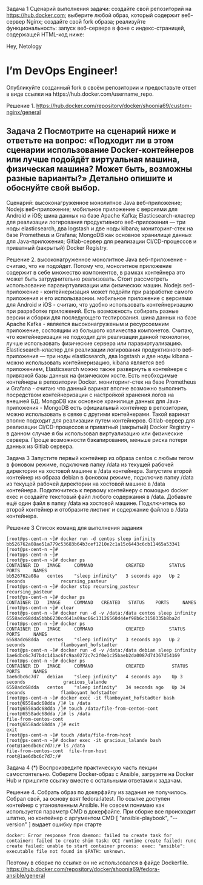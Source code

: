 Задача 1
Сценарий выполнения задачи:
создайте свой репозиторий на https://hub.docker.com;
выберите любой образ, который содержит веб-сервер Nginx;
создайте свой fork образа;
реализуйте функциональность: запуск веб-сервера в фоне с индекс-страницей, содержащей HTML-код ниже:
<html>
<head>
Hey, Netology
</head>
<body>
<h1>I’m DevOps Engineer!</h1>
</body>
</html>
Опубликуйте созданный fork в своём репозитории и предоставьте ответ в виде ссылки на https://hub.docker.com/username_repo.

Решение 1.
https://hub.docker.com/repository/docker/shoonia69/custom-nginx/general

Задача 2
Посмотрите на сценарий ниже и ответьте на вопрос: «Подходит ли в этом сценарии использование Docker-контейнеров или лучше подойдёт виртуальная машина, физическая машина? Может быть, возможны разные варианты?»
Детально опишите и обоснуйте свой выбор.
--
Сценарий:
высоконагруженное монолитное Java веб-приложение;
Nodejs веб-приложение;
мобильное приложение c версиями для Android и iOS;
шина данных на базе Apache Kafka;
Elasticsearch-кластер для реализации логирования продуктивного веб-приложения — три ноды elasticsearch, два logstash и две ноды kibana;
мониторинг-стек на базе Prometheus и Grafana;
MongoDB как основное хранилище данных для Java-приложения;
Gitlab-сервер для реализации CI/CD-процессов и приватный (закрытый) Docker Registry.

Решение 2.
высоконагруженное монолитное Java веб-приложение - считаю, что не подойдет. Потому что, монолитное приложение содержит в себе множество компонентов, в рамках контейнера это может быть затруднительно реализовать. Стоит рассмотреть использование паравиртуализации или физических машин.
Nodejs веб-приложение - контейнеризация может подойти при разработке самого приложения и его использваонии.
мобильное приложение c версиями для Android и iOS - считаю, что удобно использовать контейнеризацию при разработке приложений. Есть возможность собирать разные версии и сборки для последующего тестирования.
шина данных на базе Apache Kafka - является высоконагруженым и ресурсоемким приложение, состоящим из большого количества компонетов. Считаю, что контейнеризация не подходит для реализации данной технологии, лучше использовать физические сервера или паравиртуализацию.
Elasticsearch-кластер для реализации логирования продуктивного веб-приложения — три ноды elasticsearch, два logstash и две ноды kibana - можно использовать контейнеризацию, kibana является веб приложением, Elasticsearch можно также развернуть в контейнере с привязкой базы данных на физическом хосте. Есть необходимые контейнеры в репозитории Docker.
мониторинг-стек на базе Prometheus и Grafana - считаю что данный варинат вполне возможно выполнить посредством контейнеризации с настройкой хранения логов на внешней БД.
MongoDB как основное хранилище данных для Java-приложения - MongoDB есть официальный контейнер в репозитории, можно использовать в свяке с другими контейнерами. Такой варинат вполне подходит для реализации путем контейнеров.
Gitlab-сервер для реализации CI/CD-процессов и приватный (закрытый) Docker Registry - в данном случае я бы использовал виртуализацию или физические сервера. Проще возможности бэкапирования, меньше риска потери данных из Gitlab сервера.

Задача 3
Запустите первый контейнер из образа centos c любым тегом в фоновом режиме, подключив папку /data из текущей рабочей директории на хостовой машине в /data контейнера.
Запустите второй контейнер из образа debian в фоновом режиме, подключив папку /data из текущей рабочей директории на хостовой машине в /data контейнера.
Подключитесь к первому контейнеру с помощью docker exec и создайте текстовый файл любого содержания в /data.
Добавьте ещё один файл в папку /data на хостовой машине.
Подключитесь во второй контейнер и отобразите листинг и содержание файлов в /data контейнера.

Решение 3
Список команд для выполнения задания
```
[root@ps-cent-n ~]# docker run -d centos sleep infinity
bb526762a08ae51a779c53683b64b3cef1210e2c1a15c6443c6cb11465a53341
[root@ps-cent-n ~]#
[root@ps-cent-n ~]#
[root@ps-cent-n ~]# docker ps
CONTAINER ID   IMAGE     COMMAND            CREATED         STATUS         PORTS     NAMES
bb526762a08a   centos    "sleep infinity"   3 seconds ago   Up 2 seconds             recursing_pasteur
[root@ps-cent-n ~]# docker stop recursing_pasteur
recursing_pasteur
[root@ps-cent-n ~]# docker ps
CONTAINER ID   IMAGE     COMMAND   CREATED   STATUS    PORTS     NAMES
[root@ps-cent-n ~]# clear
[root@ps-cent-n ~]# docker run -d -v /data:/data centos sleep infinity
6558adc68dda5bbb6230cd641a09ac66c13126560d44ef98b6c3150335b8ba2d
[root@ps-cent-n ~]# docker ps
CONTAINER ID   IMAGE     COMMAND            CREATED         STATUS         PORTS     NAMES
6558adc68dda   centos    "sleep infinity"   3 seconds ago   Up 2 seconds             flamboyant_hofstadter
[root@ps-cent-n ~]# docker run -d -v /data:/data debian sleep infinity
1ae6dbc6c7d7b4c141ac6fc9aa0272c7c2f0e1c25baeb2da0087d74367d54169
[root@ps-cent-n ~]# docker ps
CONTAINER ID   IMAGE     COMMAND            CREATED          STATUS          PORTS     NAMES
1ae6dbc6c7d7   debian    "sleep infinity"   4 seconds ago    Up 3 seconds              gracious_lalande
6558adc68dda   centos    "sleep infinity"   34 seconds ago   Up 34 seconds             flamboyant_hofstadter
[root@ps-cent-n ~]# docker exec -it flamboyant_hofstadter bash
[root@6558adc68dda /]# ls /data
[root@6558adc68dda /]# touch /data/file-from-centos-cont
[root@6558adc68dda /]# ls /data
file-from-centos-cont
[root@6558adc68dda /]# exit
exit
[root@ps-cent-n ~]# touch /data/file-from-host
[root@ps-cent-n ~]# docker exec -it gracious_lalande bash
root@1ae6dbc6c7d7:/# ls /data
file-from-centos-cont  file-from-host
root@1ae6dbc6c7d7:/#
```

Задача 4 (*)
Воспроизведите практическую часть лекции самостоятельно.
Соберите Docker-образ с Ansible, загрузите на Docker Hub и пришлите ссылку вместе с остальными ответами к задачам.

Решение 4.
Собрать образ по докерфайлу из задания не получилось.
Собрал свой, за основу взят fedora:latest.
По ссылке доступен контейнер с утановленным Ansible.
Не совсем понимаю как используется параметр CMD в докерфайле. При сборке все происходит штатно, но контейнер с аргументом CMD  [ "ansible-playbook", "--version" ] выдает ошибку при старте 
```
docker: Error response from daemon: failed to create task for container: failed to create shim task: OCI runtime create failed: runc create failed: unable to start container process: exec: "ansible": executable file not found in $PATH: unknown.
```
Поэтому в сборке  по ссылке он не использовался в файде Dockerfile.
https://hub.docker.com/repository/docker/shoonia69/fedora-ansible/general
